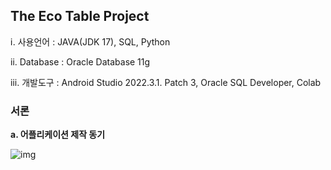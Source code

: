 ## The Eco Table Project

ⅰ. 사용언어 : JAVA(JDK 17), SQL, Python

ⅱ. Database : Oracle Database 11g

ⅲ. 개발도구 : Android Studio 2022.3.1. Patch 3, Oracle SQL Developer, Colab

### 서론

**a. 어플리케이션 제작 동기**

![img](https://github.com/OhSook/EcoTable/assets/62128698/508c17b9-e86a-47d2-98fd-6416e7e6e8bb)
